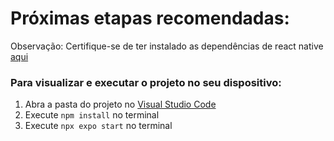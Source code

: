 # Próximas etapas recomendadas:
Observação: Certifique-se de ter instalado as dependências de react native [aqui](https://reactnative.dev/docs/environment-setup#installing-dependencies)

### Para visualizar e executar o projeto no seu dispositivo:
1. Abra a pasta do projeto no <u>Visual Studio Code</u>
2. Execute `npm install` no terminal
3. Execute `npx expo start` no terminal